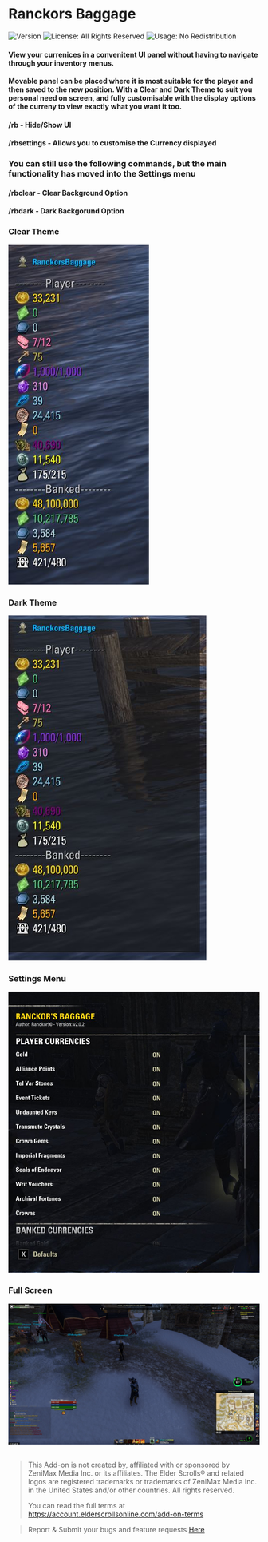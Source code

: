 # Ranckors Baggage

![Version](https://img.shields.io/badge/version-v2.0.4-blue)  ![License: All Rights Reserved](https://img.shields.io/badge/license-All--Rights--Reserved-red)  ![Usage: No Redistribution](https://img.shields.io/badge/Usage-No%20Redistribution-red)

#### View your currenices in a convenitent UI panel without having to navigate through your inventory menus.

#### Movable panel can be placed where it is most suitable for the player and then saved to the new position. With a Clear and Dark Theme to suit you personal need on screen, and fully customisable with the display options of the curreny to view exactly what you want it too.

#### /rb - Hide/Show UI
#### /rbsettings - Allows you to customise the Currency displayed

### You can still use the following commands, but the main functionality has moved into the Settings menu
#### /rbclear - Clear Background Option
#### /rbdark - Dark Backgorund Option



### Clear Theme
![ClearMode Image](./images/rbclearmode.JPG)

### Dark Theme
![DarkMode Image](./images/RBDarkMode.JPG)

### Settings Menu
![Settings Menu](./images/RBSettings.JPG)

### Full Screen
![Full Screen Image](./images/RBaggageFull.JPG)




##

> This Add-on is not created by, affiliated with or sponsored by ZeniMax Media Inc. or its affiliates.
> The Elder Scrolls® and related logos are registered trademarks or trademarks of ZeniMax Media Inc. in the United States and/or other countries.
> All rights reserved.
>
> You can read the full terms at https://account.elderscrollsonline.com/add-on-terms



> Report & Submit your bugs and feature requests [Here](https://illyriat.com)